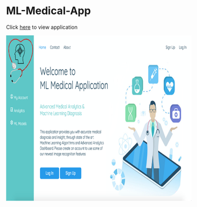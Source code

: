 # ML-Medical-App

Click [here](http://54.202.56.3:8000/) to view application

<img src="https://github.com/AymenRumi/ML-Medical-App/blob/main/app/static/img/mlmedicalapp.png
" width="950" height="450">

